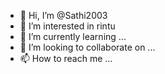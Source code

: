 - 👋 Hi, I’m @Sathi2003
- 👀 I’m interested in rintu
- 🌱 I’m currently learning ...
- 💞️ I’m looking to collaborate on ...
- 📫 How to reach me ...

<!---
Sathi2003/Sathi2003 is a ✨ special ✨ repository because its `README.md` (this file) appears on your GitHub profile.
You can click the Preview link to take a look at your changes.
--->
